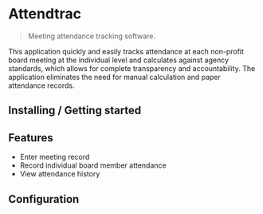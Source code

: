 
# Attendtrac
> Meeting attendance tracking software.

This application quickly and easily tracks attendance at each non-profit board meeting at the individual level and calculates against agency standards, which allows for complete transparency and accountability.  The application eliminates the need for manual calculation and paper attendance records.

## Installing / Getting started

## Features

* Enter meeting record
* Record individual board member attendance
* View attendance history

## Configuration


